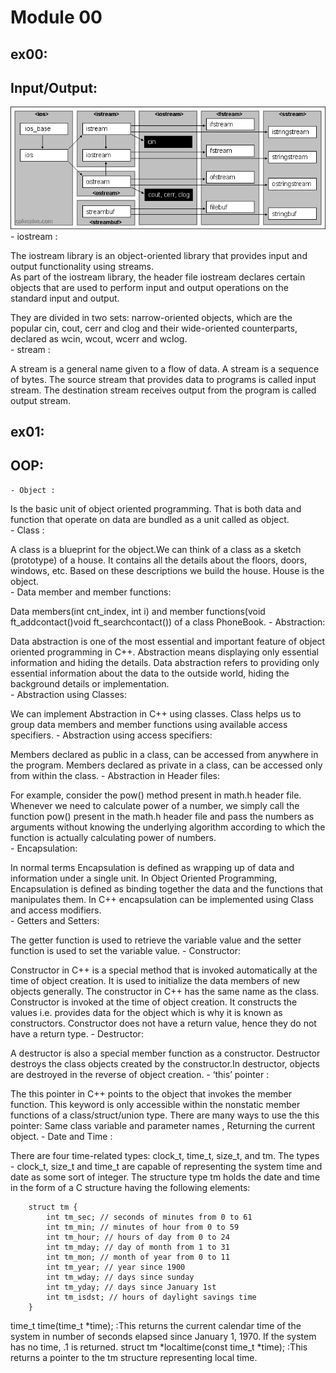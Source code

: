 # Module 00

## ex00:
## Input/Output:
![screenshot](../assets/iostream.gif)
    - iostream :

The iostream library is an object-oriented library that provides input and output functionality using streams.  
As part of the iostream library, the header file iostream declares certain objects that are used to perform input and output operations on the standard input and output.

They are divided in two sets: narrow-oriented objects, which are the popular cin, cout, cerr and clog and their wide-oriented counterparts, declared as wcin, wcout, wcerr and wclog.   
    - stream :

A stream is a general name given to a flow of data. 
A stream is a sequence of bytes.
The source stream that provides data to programs is called input stream.
The destination stream receives output from the program is called output stream.

## ex01:
## OOP:
    - Object :

Is the basic unit of object oriented programming. That is both data and function that operate on data are bundled as a unit called as object.   
    - Class :

A class is a blueprint for the object.We can think of a class as a sketch (prototype) of a house. It contains all the details about the floors, doors, windows, etc. Based on these descriptions we build the house. House is the object.     
    - Data member and member functions:

Data members(int cnt_index, int i) and member functions(void ft_addcontact()void ft_searchcontact()) of a class PhoneBook.
    - Abstraction:

Data abstraction is one of the most essential and important feature of object oriented programming in C++. Abstraction means displaying only essential information and hiding the details. Data abstraction refers to providing only essential information about the data to the outside world, hiding the background details or implementation.    
    - Abstraction using Classes: 
    
We can implement Abstraction in C++ using classes. Class helps us to group data members and member functions using available access specifiers.
    - Abstraction using access specifiers:

Members declared as public in a class, can be accessed from anywhere in the program. Members declared as private in a class, can be accessed only from within the class. 
    - Abstraction in Header files:

For example, consider the pow() method present in math.h header file. Whenever we need to calculate power of a number, we simply call the function pow() present in the math.h header file and pass the numbers as arguments without knowing the underlying algorithm according to which the function is actually calculating power of numbers.     
    - Encapsulation:

In normal terms Encapsulation is defined as wrapping up of data and information under a single unit. In Object Oriented Programming, Encapsulation is defined as binding together the data and the functions that manipulates them.
In C++ encapsulation can be implemented using Class and access modifiers.   
    - Getters and Setters:

The getter function is used to retrieve the variable value and the setter function is used to set the variable value.
    - Constructor:

Constructor in C++ is a special method that is invoked automatically at the time of object creation. It is used to initialize the data members of new objects generally. The constructor in C++ has the same name as the class. Constructor is invoked at the time of object creation. It constructs the values i.e. provides data for the object which is why it is known as constructors.
Constructor does not have a return value, hence they do not have a return type.
    - Destructor:

A destructor is also a special member function as a constructor. Destructor destroys the class objects created by the constructor.In destructor, objects are destroyed in the reverse of object creation.
    - ‘this’ pointer :

The this pointer in C++ points to the object that invokes the member function. This keyword is only accessible within the nonstatic member functions of a class/struct/union type.
There are many ways to use the this pointer: Same class variable and parameter names , Returning the current object.
    - Date and Time :

There are four time-related types: clock_t, time_t, size_t, and tm. The types - clock_t, size_t and time_t are capable of representing the system time and date as some sort of integer.
The structure type tm holds the date and time in the form of a C structure having the following elements:

        struct tm {
            int tm_sec; // seconds of minutes from 0 to 61
            int tm_min; // minutes of hour from 0 to 59
            int tm_hour; // hours of day from 0 to 24
            int tm_mday; // day of month from 1 to 31
            int tm_mon; // month of year from 0 to 11
            int tm_year; // year since 1900
            int tm_wday; // days since sunday
            int tm_yday; // days since January 1st
            int tm_isdst; // hours of daylight savings time
        }
time_t time(time_t *time); :This returns the current calendar time of the system in number of seconds elapsed since January 1, 1970. If the system has no time, .1 is returned.
struct tm *localtime(const time_t *time); :This returns a pointer to the tm structure representing local time.